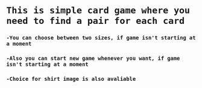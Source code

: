 # `This is simple card game where you need to find a pair for each card`

### `-You can choose between two sizes, if game isn't starting at a moment`
### `-Also you can start new game whenever you want, if game isn't starting at a moment`
### `-Choice for shirt image is also avaliable`
